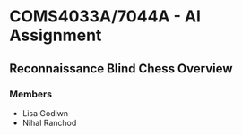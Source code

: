 # COMS4033A/7044A - AI Assignment
## Reconnaissance Blind Chess Overview
### Members
- Lisa Godiwn
- Nihal Ranchod

